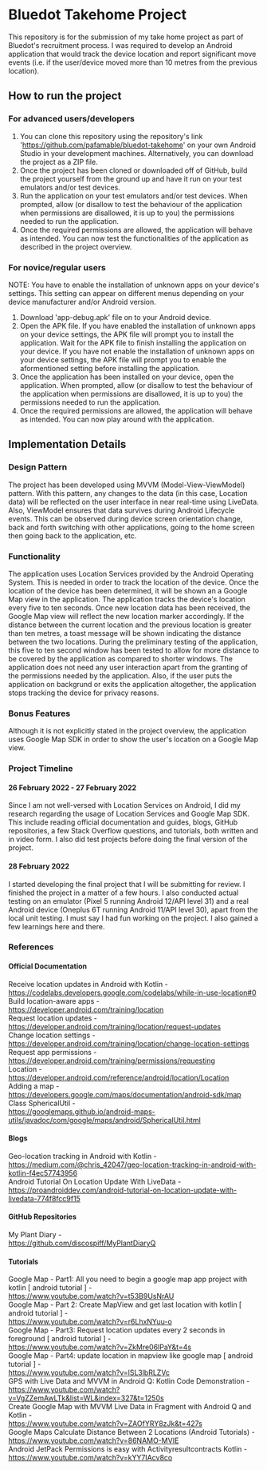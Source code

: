 # Bluedot Takehome Project
This repository is for the submission of my take home project as part of Bluedot's recruitment process.
I was required to develop an Android application that would track the device location and report significant move events (i.e. if the user/device moved more than 10 metres from the previous location).

## How to run the project
### For advanced users/developers
1. You can clone this repository using the repository's link 'https://github.com/pafamable/bluedot-takehome' on your own Android Studio in your development machines. Alternatively, you can download the project as a ZIP file.
2. Once the project has been cloned or downloaded off of GitHub, build the project yourself from the ground up and have it run on your test emulators and/or test devices.
3. Run the application on your test emulators and/or test devices. When prompted, allow (or disallow to test the behaviour of the application when permissions are disallowed, it is up to you) the permissions needed to run the application.
4. Once the required permissions are allowed, the application will behave as intended. You can now test the functionalities of the application as described in the project overview.

### For novice/regular users
NOTE: You have to enable the installation of unknown apps on your device's settings. This setting can appear on different menus depending on your device manufacturer and/or Android version.
1. Download 'app-debug.apk' file on to your Android device.
2. Open the APK file. If you have enabled the installation of unknown apps on your device settings, the APK file will prompt you to install the application. Wait for the APK file to finish installing the application on your device. If you have not enable the installation of unknown apps on your device settings, the APK file will prompt you to enable the aformentioned setting before installing the application.
3. Once the application has been installed on your device, open the application. When prompted, allow (or disallow to test the behaviour of the application when permissions are disallowed, it is up to you) the permissions needed to run the application.
4. Once the required permissions are allowed, the application will behave as intended. You can now play around with the application.

## Implementation Details
### Design Pattern
The project has been developed using MVVM (Model-View-ViewModel) pattern. With this pattern, any changes to the data (in this case, Location data) will be reflected on the user interface in near real-time using LiveData. Also, ViewModel ensures that data survives during Android Lifecycle events. This can be observed during device screen orientation change, back and forth switching with other applications, going to the home screen then going back to the application, etc.
### Functionality
The application uses Location Services provided by the Android Operating System. This is needed in order to track the location of the device. Once the location of the device has been determined, it will be shown an a Google Map view in the application. The application tracks the device's location every five to ten seconds. Once new location data has been received, the Google Map view will reflect the new location marker accordingly. If the distance between the current location and the previous location is greater than ten metres, a toast message will be shown indicating the distance between the two locations. During the preliminary testing of the application, this five to ten second window has been tested to allow for more distance to be covered by the application as compared to shorter windows. The application does not need any user interaction apart from the granting of the permissions needed by the application. Also, if the user puts the application on backgrund or exits the application altogether, the application stops tracking the device for privacy reasons.
### Bonus Features
Although it is not explicitly stated in the project overview, the application uses Google Map SDK in order to show the user's location on a Google Map view.
### Project Timeline
#### 26 February 2022 - 27 February 2022
Since I am not well-versed with Location Services on Android, I did my research regarding the usage of Location Services and Google Map SDK. This include reading official documentation and guides, blogs, GitHub repositories, a few Stack Overflow questions, and tutorials, both written and in video form. I also did test projects before doing the final version of the project.
#### 28 February 2022
I started developing the final project that I will be submitting for review. I finished the project in a matter of a few hours. I also conducted actual testing on an emulator (Pixel 5 running Android 12/API level 31) and a real Android device (Oneplus 6T running Android 11/API level 30), apart from the local unit testing. I must say I had fun working on the project. I also gained a few learnings here and there.

### References
#### Official Documentation
Receive location updates in Android with Kotlin -  
https://codelabs.developers.google.com/codelabs/while-in-use-location#0  
Build location-aware apps -  
https://developer.android.com/training/location  
Request location updates -  
https://developer.android.com/training/location/request-updates  
Change location settings -  
https://developer.android.com/training/location/change-location-settings  
Request app permissions -  
https://developer.android.com/training/permissions/requesting  
Location -  
https://developer.android.com/reference/android/location/Location  
Adding a map -  
https://developers.google.com/maps/documentation/android-sdk/map  
Class SphericalUtil -  
https://googlemaps.github.io/android-maps-utils/javadoc/com/google/maps/android/SphericalUtil.html  
#### Blogs
Geo-location tracking in Android with Kotlin -  
https://medium.com/@chris_42047/geo-location-tracking-in-android-with-kotlin-f4ec57743956  
Android Tutorial On Location Update With LiveData -  
https://proandroiddev.com/android-tutorial-on-location-update-with-livedata-774f8fcc9f15  
#### GitHub Repositories
My Plant Diary -  
https://github.com/discospiff/MyPlantDiaryQ  
#### Tutorials
Google Map - Part1: All you need to begin a google map app project with kotlin [ android tutorial ] -  
https://www.youtube.com/watch?v=t53B9UsNrAU  
Google Map - Part 2: Create MapView and get last location with kotlin [ android tutorial ] -  
https://www.youtube.com/watch?v=r6LhxNYuu-o  
Google Map - Part3: Request location updates every 2 seconds in foreground [ android tutorial ] -  
https://www.youtube.com/watch?v=ZkMre06lPaY&t=4s  
Google Map - Part4: update location in mapview like google map [ android tutorial ] -  
https://www.youtube.com/watch?v=lSL3lbRLZVc  
GPS with Live Data and MVVM in Android Q: Kotlin Code Demonstration -  
https://www.youtube.com/watch?v=VgZZemAwLTk&list=WL&index=327&t=1250s  
Create Google Map with MVVM Live Data in Fragment with Android Q and Kotlin -  
https://www.youtube.com/watch?v=ZAOfYRY8zJk&t=427s  
Google Maps Calculate Distance Between 2 Locations (Android Tutorials) -  
https://www.youtube.com/watch?v=86NAMO-MVIE  
Android JetPack Permissions is easy with Activityresultcontracts Kotlin -  
https://www.youtube.com/watch?v=kYY7IAcv8co  




